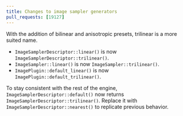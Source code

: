 ```yaml
---
title: Changes to image sampler generators
pull_requests: [19127]
---
```


With the addition of bilinear and anisotropic presets, trilinear is a more suited name.

- `ImageSamplerDescriptor::linear()` is now `ImageSamplerDescriptor::trilinear()`.
- `ImageSampler::linear()` is now `ImageSampler::trilinear()`.
- `ImagePlugin::default_linear()` is now `ImagePlugin::default_trilinear()`.

To stay consistent with the rest of the engine, `ImageSamplerDescriptor::default()`
now returns `ImageSamplerDescriptor::trilinear()`.
Replace it with `ImageSamplerDescriptor::nearest()` to replicate previous behavior.
